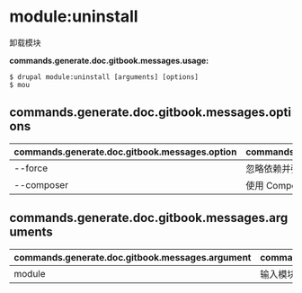 # module:uninstall
卸载模块

**commands.generate.doc.gitbook.messages.usage:**
```
$ drupal module:uninstall [arguments] [options]
$ mou  
```

## commands.generate.doc.gitbook.messages.options
commands.generate.doc.gitbook.messages.option | commands.generate.doc.gitbook.messages.details
-------|-------------
--force | 忽略依赖并强制卸载这个模块?
--composer | 使用 Composer卸载模块

## commands.generate.doc.gitbook.messages.arguments
commands.generate.doc.gitbook.messages.argument | commands.generate.doc.gitbook.messages.details
---------|-------------
module | 输入模块名称
